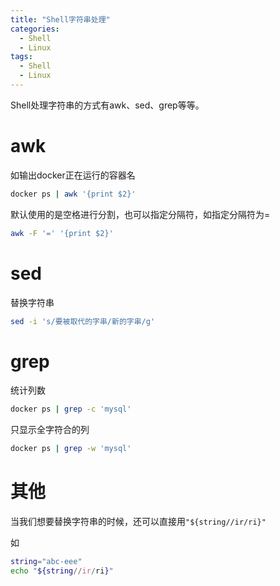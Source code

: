 ```yaml
---
title: "Shell字符串处理"
categories:
  - Shell
  - Linux
tags:
  - Shell
  - Linux
---
```


Shell处理字符串的方式有awk、sed、grep等等。

# awk
如输出docker正在运行的容器名
```bash
docker ps | awk '{print $2}'
```
默认使用的是空格进行分割，也可以指定分隔符，如指定分隔符为=
```bash
awk -F '=' '{print $2}'
```
# sed
替换字符串
```bash
sed -i 's/要被取代的字串/新的字串/g'
```
# grep
统计列数
```bash
docker ps | grep -c 'mysql'
```
只显示全字符合的列
```bash
docker ps | grep -w 'mysql'
```
# 其他
当我们想要替换字符串的时候，还可以直接用`"${string//ir/ri}"`

如
```bash
string="abc-eee"
echo "${string//ir/ri}"
```


